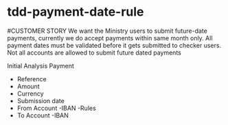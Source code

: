 # tdd-payment-date-rule

#CUSTOMER STORY
We want the Ministry users to submit future-date payments, currently we do accept payments within same month only. 
All payment dates must be validated before it gets submitted to checker users. 
Not all accounts are allowed to submit future dated payments 
	
Initial Analysis
Payment
-	Reference
-	Amount
-	Currency
-	Submission date
-	From Account
  -IBAN
  -Rules
-	To Account
  -IBAN
